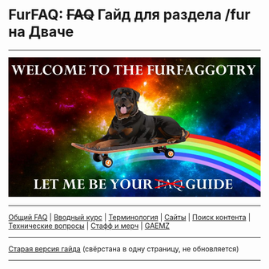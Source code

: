 # FurFAQ: ~~FAQ~~ Гайд для раздела /fur на Дваче

---

![Welcome](../img/banner_small.jpg)

---

[Общий FAQ](part0.md) | [Вводный курс](part1.md) | [Терминология](part2.md) | [Сайты](part3.md) | [Поиск контента](part4.md) | [Технические вопросы](part5.md) | [Стафф и мерч](part6.md) | [GAEMZ](part7.md)

---

[Старая версия гайда](../ver%201.0/README.md) (свёрстана в одну страницу, не обновляется)

---
